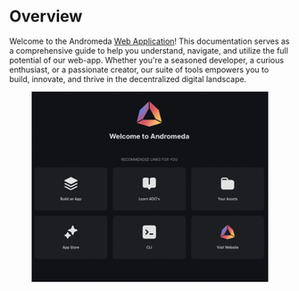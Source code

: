 # Overview

Welcome to the Andromeda [Web Application](https://app.andromedaprotocol.io/)! This documentation serves as a comprehensive guide to help you understand, navigate, and utilize the full potential of our  web-app. Whether you're a seasoned developer, a curious enthusiast, or a passionate creator, our suite of tools empowers you to build, innovate, and thrive in the decentralized digital landscape.&#x20;

<figure><img src=".gitbook/assets/Screen Shot 2024-01-22 at 9.37.29 PM.png" alt=""><figcaption></figcaption></figure>
